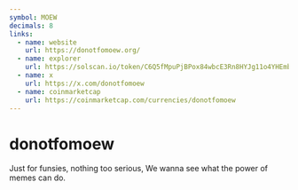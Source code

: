 ```yaml
---
symbol: MOEW
decimals: 8
links:
  - name: website
    url: https://donotfomoew.org/
  - name: explorer
    url: https://solscan.io/token/C6Q5fMpuPjBPox84wbcE3Rn8HYJg11o4YHEmbQSuYs5L
  - name: x
    url: https://x.com/donotfomoew
  - name: coinmarketcap
    url: https://coinmarketcap.com/currencies/donotfomoew
---
```


# donotfomoew

Just for funsies, nothing too serious, We wanna see what the power of memes can do.
